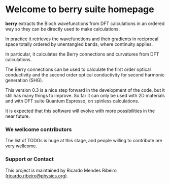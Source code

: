 # Welcome to berry suite homepage

**berry** extracts the Bloch wavefunctions from DFT calculations in an ordered way so they can be directly used to make calculations.

In practice it retrieves the wavefunctions and their gradients in reciprocal space totally ordered by unentangled bands, where continuity applies.

In particular, it calculates the Berry connections and curvatures from DFT calculations.

The Berry connections can be used to calculate the first order optical conductivity and the second order optical conductivity for second harmonic generation (SHG).

This version 0.3 is a nice step forward in the development of the code, but it still has many things to improve. 
So far it can only be used with 2D materials and with DFT suite Quantum Espresso, on spinless calculations.

It is expected that this software will evolve with more possibilities in the near future.

### We wellcome contributors

The list of TODOs is huge at this stage, and people willing to contribute are very wellcome.

### Support or Contact

This project is maintained by Ricardo Mendes Ribeiro (ricardo.ribeiro@physics.org).
